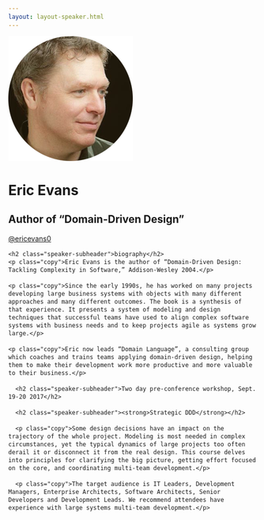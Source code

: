 ```yaml
---
layout: layout-speaker.html
---
```


<div class="container section featured-speaker">
  <div class="row">
  <div class="col-xs-12 col-sm-2 img-container">
    <img class="speaker-page-img" src="../img/speakers/Eric-Evans-ON.png" />
  </div>
  <div class="col-xs-12 col-sm-10 copy-container">
    <h1 class="speaker-header">Eric Evans</h1>
    <h2 class="speaker-subtitle">Author of “Domain-Driven Design”</h2>
    <p class="copy"><a class="speaker-handle" href="https://twitter.com/ericevans0" target="_blank">@ericevans0</a></p>

    <h2 class="speaker-subheader">biography</h2>
    <p class="copy">Eric Evans is the author of “Domain-Driven Design: Tackling Complexity in Software,” Addison-Wesley 2004.</p>

    <p class="copy">Since the early 1990s, he has worked on many projects developing large business systems with objects with many different approaches and many different outcomes. The book is a synthesis of that experience. It presents a system of modeling and design techniques that successful teams have used to align complex software systems with business needs and to keep projects agile as systems grow large.</p>

    <p class="copy">Eric now leads “Domain Language”, a consulting group which coaches and trains teams applying domain-driven design, helping them to make their development work more productive and more valuable to their business.</p>

      <h2 class="speaker-subheader">Two day pre-conference workshop, Sept. 19-20 2017</h2>

      <h2 class="speaker-subheader"><strong>Strategic DDD</strong></h2>

      <p class="copy">Some design decisions have an impact on the trajectory of the whole project. Modeling is most needed in complex circumstances, yet the typical dynamics of large projects too often derail it or disconnect it from the real design. This course delves into principles for clarifying the big picture, getting effort focused on the core, and coordinating multi-team development.</p>

      <p class="copy">The target audience is IT Leaders, Development Managers, Enterprise Architects, Software Architects, Senior Developers and Development Leads. We recommend attendees have experience with large systems multi-team development.</p>

  </div>
</div>
</div>
